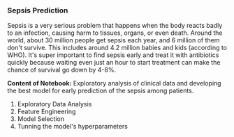 ### Sepsis Prediction

Sepsis is a very serious problem that happens when the body reacts badly to an infection, causing harm to tissues, organs, or even death. Around the world, about 30 million people get sepsis each year, and 6 million of them don't survive. This includes around 4.2 million babies and kids (according to WHO). It's super important to find sepsis early and treat it with antibiotics quickly because waiting even just an hour to start treatment can make the chance of survival go down by 4-8%.

**Content of Notebook:**
Exploratory analysis of clinical data and developing the best model for early prediction of the sepsis among patients.

1. Exploratory Data Analysis
2. Feature Engineering
3. Model Selection
4. Tunning the model's hyperparameters
